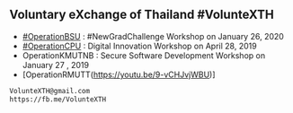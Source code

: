 ## Voluntary eXchange of Thailand #VolunteXTH

+ [#OperationBSU](OperationBSU) : #NewGradChallenge Workshop on January 26, 2020
+ [#OperationCPU](OperationCPU) : Digital Innovation Workshop on April 28, 2019
+ OperationKMUTNB : Secure Software Development Workshop on January 27 , 2019
+ [OperationRMUTT(https://youtu.be/9-vCHJvjWBU)]

```markdown
VolunteXTH@gmail.com
https://fb.me/VolunteXTH
```